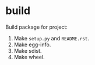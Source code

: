 # build

Build package for project:

1. Make `setup.py` and `README.rst`.
1. Make egg-info.
1. Make sdist.
1. Make wheel.
